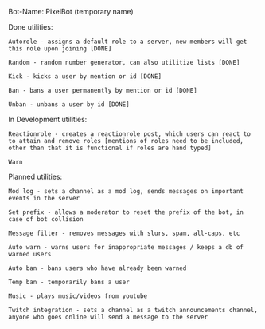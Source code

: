 Bot-Name: PixelBot (temporary name)

Done utilities:
    
    Autorole - assigns a default role to a server, new members will get this role upon joining [DONE]

    Random - random number generator, can also utilitize lists [DONE]
    
    Kick - kicks a user by mention or id [DONE]
    
    Ban - bans a user permanently by mention or id [DONE]

    Unban - unbans a user by id [DONE]

In Development utilities:
    
    Reactionrole - creates a reactionrole post, which users can react to to attain and remove roles [mentions of roles need to be included, other than that it is functional if roles are hand typed]
    
    Warn

Planned utilities:
    
    Mod log - sets a channel as a mod log, sends messages on important events in the server

    Set prefix - allows a moderator to reset the prefix of the bot, in case of bot collision

    Message filter - removes messages with slurs, spam, all-caps, etc
    
    Auto warn - warns users for inappropriate messages / keeps a db of warned users
    
    Auto ban - bans users who have already been warned
    
    Temp ban - temporarily bans a user
    
    Music - plays music/videos from youtube
    
    Twitch integration - sets a channel as a twitch announcements channel, anyone who goes online will send a message to the server
    

